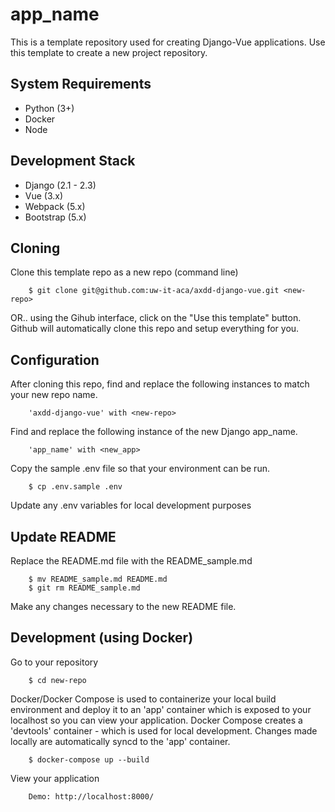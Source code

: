 # app_name

This is a template repository used for creating Django-Vue applications. Use this template to create a new project repository.

## System Requirements

- Python (3+)
- Docker
- Node

## Development Stack

- Django (2.1 - 2.3)
- Vue (3.x)
- Webpack (5.x)
- Bootstrap (5.x)

## Cloning

Clone this template repo as a new repo (command line)

        $ git clone git@github.com:uw-it-aca/axdd-django-vue.git <new-repo>

OR.. using the Gihub interface, click on the "Use this template" button. Github will automatically clone this repo and setup everything for you.

## Configuration

After cloning this repo, find and replace the following instances to match your new repo name.

        'axdd-django-vue' with <new-repo>

Find and replace the following instance of the new Django app_name.

        'app_name' with <new_app>

Copy the sample .env file so that your environment can be run.

        $ cp .env.sample .env

Update any .env variables for local development purposes

## Update README

Replace the README.md file with the README_sample.md

        $ mv README_sample.md README.md
        $ git rm README_sample.md

Make any changes necessary to the new README file.

## Development (using Docker)

Go to your repository

        $ cd new-repo

Docker/Docker Compose is used to containerize your local build environment and deploy it to an 'app' container which is exposed to your localhost so you can view your application. Docker Compose creates a 'devtools' container - which is used for local development. Changes made locally are automatically syncd to the 'app' container.

        $ docker-compose up --build

View your application

        Demo: http://localhost:8000/
